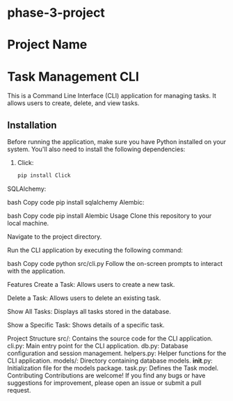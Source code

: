 # phase-3-project
# Project Name

# Task Management CLI

This is a Command Line Interface (CLI) application for managing tasks. It allows users to create, delete, and view tasks.

## Installation

Before running the application, make sure you have Python installed on your system. You'll also need to install the following dependencies:

1. Click: 
   ```bash
   pip install Click
SQLAlchemy:

bash
Copy code
pip install sqlalchemy
Alembic:

bash
Copy code
pip install Alembic
Usage
Clone this repository to your local machine.

Navigate to the project directory.

Run the CLI application by executing the following command:

bash
Copy code
python src/cli.py
Follow the on-screen prompts to interact with the application.

Features
Create a Task: Allows users to create a new task.

Delete a Task: Allows users to delete an existing task.

Show All Tasks: Displays all tasks stored in the database.

Show a Specific Task: Shows details of a specific task.

Project Structure
src/: Contains the source code for the CLI application.
cli.py: Main entry point for the CLI application.
db.py: Database configuration and session management.
helpers.py: Helper functions for the CLI application.
models/: Directory containing database models.
__init__.py: Initialization file for the models package.
task.py: Defines the Task model.
Contributing
Contributions are welcome! If you find any bugs or have suggestions for improvement, please open an issue or submit a pull request.

